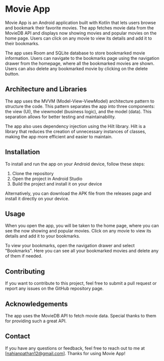 # Movie App

Movie App is an Android application built with Kotlin that lets users browse and bookmark their favorite movies. The app fetches movie data from the MovieDB API and displays now showing movies and popular movies on the home page. Users can click on any movie to view its details and add it to their bookmarks.

The app uses Room and SQLite database to store bookmarked movie information. Users can navigate to the bookmarks page using the navigation drawer from the homepage, where all the bookmarked movies are shown. Users can also delete any bookmarked movie by clicking on the delete button.

## Architecture and Libraries

The app uses the MVVM (Model-View-ViewModel) architecture pattern to structure the code. This pattern separates the app into three components: the view (UI), the viewmodel (business logic), and the model (data). This separation allows for better testing and maintainability.

The app also uses dependency injection using the Hilt library. Hilt is a library that reduces the creation of unnecessary instances of classes, making the app more efficient and easier to maintain.

## Installation

To install and run the app on your Android device, follow these steps:

1. Clone the repository
2. Open the project in Android Studio
3. Build the project and install it on your device

Alternatively, you can download the APK file from the releases page and install it directly on your device.

## Usage

When you open the app, you will be taken to the home page, where you can see the now showing and popular movies. Click on any movie to view its details and add it to your bookmarks.

To view your bookmarks, open the navigation drawer and select "Bookmarks". Here you can see all your bookmarked movies and delete any of them if needed.

## Contributing

If you want to contribute to this project, feel free to submit a pull request or report any issues on the GitHub repository page.


## Acknowledgements

The app uses the MovieDB API to fetch movie data. Special thanks to them for providing such a great API.

## Contact

If you have any questions or feedback, feel free to reach out to me at [nahianpathan12@gmail.com]. Thanks for using Movie App!
